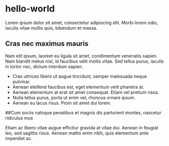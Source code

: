 # hello-world

Lorem ipsum dolor sit amet, consectetur adipiscing elit. Morbi lorem odio, iaculis vitae mollis quis, bibendum et massa. 

## Cras nec maximus mauris

Nam elit ipsum, laoreet eu ligula sit amet, condimentum venenatis sapien. Nam blandit metus nisl, id faucibus velit mollis vitae. Sed tellus purus, iaculis in tortor nec, dictum interdum sapien. 

- Cras ultrices libero ut augue tincidunt, semper malesuada neque pulvinar. 
- Aenean eleifend faucibus est, eget elementum velit pharetra at. 
- Aenean elementum at erat sit amet consequat. Etiam vel pretium risus. 
- Nulla tellus purus, porta ut enim vel, rhoncus ornare ipsum. 
- Aenean eu lacus risus. Proin sit amet dui lorem. 

##Cum sociis natoque penatibus et magnis dis parturient montes, nascetur ridiculus mus

Etiam ac libero vitae augue efficitur gravida at vitae dui. Aenean in feugiat leo, sed sagittis risus. Aenean mattis enim nibh, quis elementum ante imperdiet ac.
